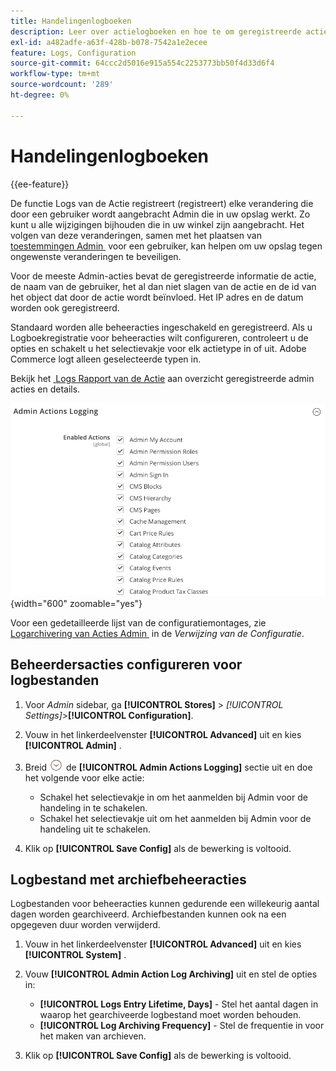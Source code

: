 ```yaml
---
title: Handelingenlogboeken
description: Leer over actielogboeken en hoe te om geregistreerde acties te vormen om u te helpen alle veranderingen volgen die aan uw opslag worden aangebracht.
exl-id: a482adfe-a63f-428b-b078-7542a1e2ecee
feature: Logs, Configuration
source-git-commit: 64ccc2d5016e915a554c2253773bb50f4d33d6f4
workflow-type: tm+mt
source-wordcount: '289'
ht-degree: 0%

---
```


# Handelingenlogboeken

{{ee-feature}}

De functie Logs van de Actie registreert (registreert) elke verandering die door een gebruiker wordt aangebracht Admin die in uw opslag werkt. Zo kunt u alle wijzigingen bijhouden die in uw winkel zijn aangebracht. Het volgen van deze veranderingen, samen met het plaatsen van [&#x200B; toestemmingen Admin &#x200B;](permissions.md) voor een gebruiker, kan helpen om uw opslag tegen ongewenste veranderingen te beveiligen.

Voor de meeste Admin-acties bevat de geregistreerde informatie de actie, de naam van de gebruiker, het al dan niet slagen van de actie en de id van het object dat door de actie wordt beïnvloed. Het IP adres en de datum worden ook geregistreerd.

Standaard worden alle beheeracties ingeschakeld en geregistreerd. Als u Logboekregistratie voor beheeracties wilt configureren, controleert u de opties en schakelt u het selectievakje voor elk actietype in of uit. Adobe Commerce logt alleen geselecteerde typen in.

Bekijk het [&#x200B; Logs Rapport van de Actie &#x200B;](action-log-report.md) aan overzicht geregistreerde admin acties en details.

![&#x200B; Geavanceerde configuratie - admin acties registreren &#x200B;](../configuration-reference/advanced/assets/admin-actions-logging.png){width="600" zoomable="yes"}

Voor een gedetailleerde lijst van de configuratiemontages, zie [&#x200B; Logarchivering van Acties Admin &#x200B;](../configuration-reference/advanced/system.md) in de _Verwijzing van de Configuratie_.

## Beheerdersacties configureren voor logbestanden

1. Voor _Admin_ sidebar, ga **[!UICONTROL Stores]** > _[!UICONTROL Settings]_>**[!UICONTROL Configuration]**.

1. Vouw in het linkerdeelvenster **[!UICONTROL Advanced]** uit en kies **[!UICONTROL Admin]** .

1. Breid ![&#x200B; selecteur van de Uitbreiding &#x200B;](../assets/icon-display-expand.png) de **[!UICONTROL Admin Actions Logging]** sectie uit en doe het volgende voor elke actie:

   - Schakel het selectievakje in om het aanmelden bij Admin voor de handeling in te schakelen.
   - Schakel het selectievakje uit om het aanmelden bij Admin voor de handeling uit te schakelen.

1. Klik op **[!UICONTROL Save Config]** als de bewerking is voltooid.

## Logbestand met archiefbeheeracties

Logbestanden voor beheeracties kunnen gedurende een willekeurig aantal dagen worden gearchiveerd. Archiefbestanden kunnen ook na een opgegeven duur worden verwijderd.

1. Vouw in het linkerdeelvenster **[!UICONTROL Advanced]** uit en kies **[!UICONTROL System]** .

1. Vouw **[!UICONTROL Admin Action Log Archiving]** uit en stel de opties in:

   - **[!UICONTROL Logs Entry Lifetime, Days]** - Stel het aantal dagen in waarop het gearchiveerde logbestand moet worden behouden.
   - **[!UICONTROL Log Archiving Frequency]** - Stel de frequentie in voor het maken van archieven.

1. Klik op **[!UICONTROL Save Config]** als de bewerking is voltooid.
